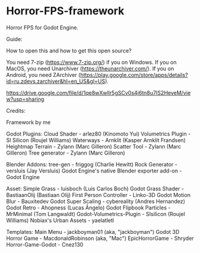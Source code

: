 # Horror-FPS-framework
Horror FPS for Godot Engine.

Guide:

How to open this and how to get this open source?

You need 7-zip (https://www.7-zip.org/) if you on Windows. If you on MacOS, you need Unarchiver (https://theunarchiver.com/). If you on Android, you need ZArchiver (https://play.google.com/store/apps/details?id=ru.zdevs.zarchiver&hl=en_US&gl=US).

https://drive.google.com/file/d/1qe8wXwllr5gSCv0s4j6tn8u7IS2HeveM/view?usp=sharing

Credits:

Framework by me

Godot Plugins:
Cloud Shader - arlez80 (Kinomoto Yui)
Volumetrics Plugin - SI Silicon (Roujel Williams)
Waterways - Arnklit (Kasper Arnklit Frandsen)
Heightmap Terrain - Zylann (Marc Gilleron)
Scatter Tool - Zylann (Marc Gilleron)
Tree generator - Zylann (Marc Gilleron)

Blender Addons:
tree-gen - friggog (Charlie Hewitt)
Rock Generator - versluis (Jay Versluis)
Godot Engine's native Blender exporter add-on - Godot Engine

Asset:
Simple Grass - luisboch (Luis Carlos Boch)
Godot Grass Shader - BastiaanOlij (Bastiaan Olij)
First Person Controller - Linko-3D
Godot Motion Blur - Bauxitedev
Godot Super Scaling - cybereality (Andres Hernandez)
Godot Retro - Ahopness (Lucas Ângelo)
Godot Flipbook Particles - MrMinimal (Tom Langwaldt)
Godot-Volumetrics-Plugin - SIsilicon (Roujel Williams)
Nobiax's Urban Assets - yaelatletl

Templates:
Main Menu - jackboyman01 (aka, "jackboyman")
Godot 3D Horror Game - MacdonaldRobinson (aka, "Mac")
EpicHorrorGame - Shryder
Horror-Game-Godot - Cnez130
